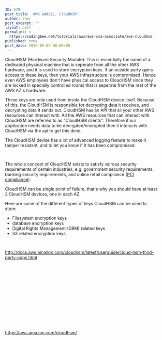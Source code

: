 ```yaml
---
ID: 578
post_title: 'AWS &#8211; CloudHSM'
author: sher
post_excerpt: ""
layout: post
permalink: >
  https://codingbee.net/tutorials/aws/aws-csa-associate/aws-cloudhsm
published: true
post_date: 2016-05-02 00:00:00
---
```

CloudHSM (Hardware Security Module): This is essentially the name of a dedicated physical machine that is seperate from all the other AWS hardware, and it is used to store encryption keys. If an outside party gains access to these keys, then your AWS infrastructure is compromised. Hence even AWS employees don't have physical access to CloudHSM since they are locked in specially controlled rooms that is seperate from the rest of the AWS AZ's hardware.

These keys are only used from inside the CloudHSM device itself. Because of this, the CloudHSM is responsible for decrypting data it receives, and decrypting data it sends out. CloudHSM has an API that all your other AWS resources can interact with. All the AWS resources that can interact with CloudHSM are referred to as "CloudHSM clients". Therefore if our application needs data to be decrypted/encrypted then it interacts with CloudHSM via the api to get this done.

The CloudHSM devise has a lot of advanced logging feature to make it tamper resistant, and to let you know if it has been compromised.

&nbsp;

The whole concept of CloudHSM exists to satisfy vairous security requirements of certain industries, e.g. government security requirements, banking security requirements, and online retail compliance (<a href="https://www.pcicomplianceguide.org/pci-faqs-2/#1" rel="nofollow">PCI compliance</a>).

CloudHSM can be single point of failure, that's why you should have at least 2 CloudHSM devices, one in each AZ.

Here are some of the different types of keys CloudHSM can be used to store:
<ul>
 	<li>Filesystem encryption keys</li>
 	<li>database encryption keys</li>
 	<li>Digital Rights Management (DRM) related keys</li>
 	<li>S3 related encryption keys</li>
</ul>
&nbsp;

http://docs.aws.amazon.com/cloudhsm/latest/userguide/cloud-hsm-third-party-apps.html

&nbsp;

&nbsp;

&nbsp;

&nbsp;

&nbsp;

&nbsp;

&nbsp;

https://aws.amazon.com/cloudhsm/